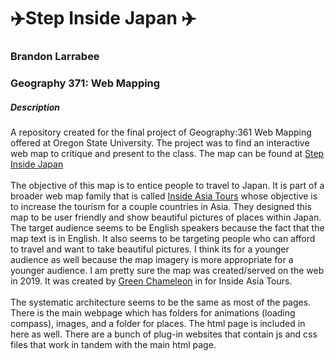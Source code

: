 # :airplane:Step Inside Japan :airplane:
### Brandon Larrabee
### Geography 371: Web Mapping
##### Description

A repository created for the final project of Geography:361 Web Mapping offered at Oregon State University. The project was to find an interactive web map to critique and present to the class. The map can be found at [Step Inside Japan](https://www.insideasiatours.com/step-inside/japan-location/CAoSLEFGMVFpcE1ZSG41SnZvNTJIU0M1ajFISlRwMGNOS2dFc0s0Ymx5QmFpejdE)
<br> </br>
The objective of this map is to entice people to travel to Japan. It is part of a broader web map family that is called [Inside Asia Tours](https://www.insideasiatours.com/step-inside/japan) whose objective is to increase the tourism for a couple countries in Asia. They designed this map to be user friendly and show beautiful pictures of places within Japan. The target audience seems to be English speakers because the fact that the map text is in English. It also seems to be targeting people who can afford to travel and want to take beautiful pictures. I think its for a younger audience as well because the map imagery is more appropriate for a younger audience. I am pretty sure the map was created/served on the web in 2019. It was created by [Green Chameleon](https://www.craftedbygc.com/portfolio/step-inside-asia/) in for Inside Asia Tours.
<br> </br>
The systematic architecture seems to be the same as most of the pages. There is the main webpage which has folders for animations (loading compass), images, and a folder for places. The html page is included in here as well. There are a bunch of plug-in websites that contain js and css files that work in tandem with the main html page.  
